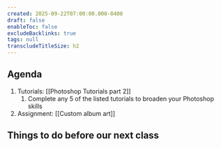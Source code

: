 ```yaml
---
created: 2025-09-22T07:00:00.000-0400
draft: false
enableToc: false
excludeBacklinks: true
tags: null
transcludeTitleSize: h2
---
```


## Agenda
1. Tutorials: [[Photoshop Tutorials part 2]]
	1. Complete any 5 of the listed tutorials to broaden your Photoshop skills
2. Assignment: [[Custom album art]]


## Things to do before our next class